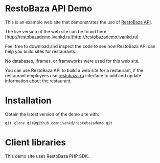 # RestoBaza API Demo

This is an example web site that demonstrates the use of [RestoBaza API](http://developers.restobaza.ru).

The live version of the web site can be found here:  [http://restobazademo.ivankd.ru](http://restobazademo.ivankd.ru)

Feel free to download and inspect the code to see how RestoBaza API can help you build sites for restaurants.

No databases, iframes, or frameworks were used for this web site. 

You can use RestoBaza API to build a web site for a restaurant, if the restaurant employees use  [restobaza.ru](restobaza.ru) interface to add and update information about the restaurant. 


# Installation

Obtain the latest version of the demo site with:

    git clone git@github.com:ivankd/restobazademo.git


# Client libraries 

This demo site uses RestoBaza PHP SDK. 
